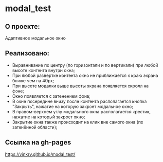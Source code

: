 # **modal_test**

## О проекте:
Адаптивное модальное окно

## Реализовано:
- Выравнивание по центру (по горизонтали и по вертикали) при любой высоте контента внутри окна;
- При любой развертке контента окно не приближается к краю экрана ближе чем на 40px;
- При высоте модалки выше высоты экрана появляется скролл на фоне;
- Окно появляется с затенением фона;
- В окне посередине внизу после контента располагается кнопка "Закрыть", нажатие на которую закроет модальное окно;
- В правом-верхнем углу модального окна располагается крестик, нажатие на который закроет окно;
- Закрытие окна также происходит на клик вне самого окна (по затенённой области);
  
## Ссылка на gh-pages
https://vinkrv.github.io/modal_test/
